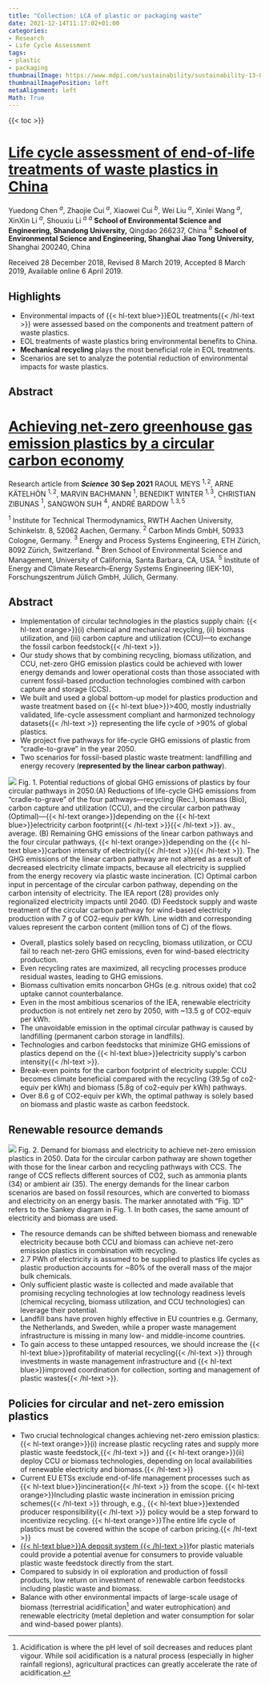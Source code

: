 ```yaml
---
title: "Collection: LCA of plastic or packaging waste"
date: 2021-12-14T11:17:02+01:00
categories:
- Research
- Life Cycle Assessment
tags:
- plastic
- packaging
thumbnailImage: https://www.mdpi.com/sustainability/sustainability-13-05340/article_deploy/html/images/sustainability-13-05340-g002.png
thumbnailImagePosition: left
metaAlignment: left
Math: True
---
```


<!--more-->
{{< toc >}}
# [Life cycle assessment of end-of-life treatments of waste plastics in China](https://www.sciencedirect.com/science/article/pii/S092134491930117X?via%3Dihub)

Yuedong Chen $^a$, Zhaojie Cui $^a$, Xiaowei Cui $^b$, Wei Liu $^a$, Xinlei Wang $^a$, XinXin Li $^a$, Shouxiu Li $^a$
$^a$ **School of Environmental Science and Engineering, Shandong University,** Qingdao 266237, China
$^b$ **School of Environmental Science and Engineering, Shanghai Jiao Tong University,** Shanghai 200240, China

Received 28 December 2018, Revised 8 March 2019, Accepted 8 March 2019, Available online 6 April 2019.

## Highlights
* Environmental impacts of {{< hl-text blue>}}EOL treatments{{< /hl-text >}} were assessed based on the components and treatment pattern of waste plastics.
* EOL treatments of waste plastics bring environmental benefits to China.
* **Mechanical recycling** plays the most beneficial role in EOL treatments.
* Scenarios are set to analyze the potential reduction of environmental impacts for waste plastics.

## Abstract

# [Achieving net-zero greenhouse gas emission plastics by a circular carbon economy](https://www.science.org/doi/10.1126/science.abg9853)
Research article from ***Science***
**30 Sep 2021**
RAOUL MEYS $^{1,2}$, ARNE KÄTELHÖN $^{1,2}$, MARVIN BACHMANN $^1$, BENEDIKT WINTER $^{1,3}$, CHRISTIAN ZIBUNAS $^1$, SANGWON SUH $^4$, ANDRÉ BARDOW $^{1,3,5}$

$^1$ Institute for Technical Thermodynamics, RWTH Aachen University, Schinkelstr. 8, 52062 Aachen, Germany.
$^2$ Carbon Minds GmbH, 50933 Cologne, Germany.
$^3$ Energy and Process Systems Engineering, ETH Zürich, 8092 Zürich, Switzerland.
$^4$ Bren School of Environmental Science and Management, University of California, Santa Barbara, CA, USA.
$^5$ Institute of Energy and Climate Research–Energy Systems Engineering (IEK-10), Forschungszentrum Jülich GmbH, Jülich, Germany.

## Abstract

*  Implementation of circular technologies in the plastics supply chain: {{< hl-text orange>}}(i) chemical and mechanical recycling, (ii) biomass utilization, and (iii) carbon capture and utilization (CCU)—to exchange the fossil carbon feedstock{{< /hl-text >}}.
* Our study shows that by combining recycling, biomass utilization, and CCU, net-zero GHG emission plastics could be achieved with lower energy demands and lower operational costs than those associated with current fossil-based production technologies combined with carbon capture and storage (CCS).
* We built and used a global bottom-up model for plastics production and waste treatment based on {{< hl-text blue>}}>400, mostly industrially validated, life-cycle assessment compliant and harmonized technology datasets{{< /hl-text >}} representing the life cycle of >90% of global plastics.
* We project five pathways for life-cycle GHG emissions of plastic from “cradle-to-grave” in the year 2050.
* Two scenarios for fossil-based plastic waste treatment: landfilling and energy recovery (**represented by the linear carbon pathway**).

![](https://www.science.org/cms/10.1126/science.abg9853/asset/c0fd6b9a-6a5f-4e50-8a4e-e97045dbe51a/assets/images/large/science.abg9853-f1.jpg)
Fig. 1. Potential reductions of global GHG emissions of plastics by four circular pathways in 2050.(A) Reductions of life-cycle GHG emissions from “cradle-to-grave” of the four pathways—recycling (Rec.), biomass (Bio), carbon capture and utilization (CCU), and the circular carbon pathway (Optimal)—{{< hl-text orange>}}depending on the {{< hl-text blue>}}electricity carbon footprint{{< /hl-text >}}{{< /hl-text >}}. av., average. (B) Remaining GHG emissions of the linear carbon pathways and the four circular pathways, {{< hl-text orange>}}depending on the {{< hl-text blue>}}carbon intensity of electricity{{< /hl-text >}}{{< /hl-text >}}. The GHG emissions of the linear carbon pathway are not altered as a result of decreased electricity climate impacts, because all electricity is supplied from the energy recovery via plastic waste incineration. (C) Optimal carbon input in percentage of the circular carbon pathway, depending on the carbon intensity of electricity. The IEA report (28) provides only regionalized electricity impacts until 2040. (D) Feedstock supply and waste treatment of the circular carbon pathway for wind-based electricity production with 7 g of CO2-equiv per kWh. Line width and corresponding values represent the carbon content (million tons of C) of the flows.

* Overall, plastics solely based on recycling, biomass utilization, or CCU fail to reach net-zero GHG emissions, even for wind-based electricity production.
* Even recycling rates are maximized, all recycling processes produce residual wastes, leading to GHG emissions.
* Biomass cultivation emits noncarbon GHGs (e.g. nitrous oxide) that co2 uptake cannot counterbalance.
* Even in the most ambitious scenarios of the IEA, renewable electricity production is not entirely net zero by 2050, with ~13.5 g of CO2-equiv per kWh.
* The unavoidable emission in the optimal circular pathway is caused by landfilling (permanent carbon storage in landfills).
* Technologies and carbon feedstocks that minimize GHG emissions of plastics depend on the {{< hl-text blue>}}electricity supply's carbon intensity{{< /hl-text >}}.
* Break-even points for the carbon footprint of electricity supple: CCU becomes climate beneficial compared with the recycling (39.5g of co2-equiv per kWh) and biomass (5.8g of co2-equiv per kWh) pathways.
* Over 8.6 g of CO2-equiv per kWh, the optimal pathway is solely based on biomass and plastic waste as carbon feedstock.

## Renewable resource demands

![](https://www.science.org/cms/10.1126/science.abg9853/asset/cfd92853-6997-4882-acab-faa1c2fd7b3e/assets/images/large/science.abg9853-f2.jpg)
Fig. 2. Demand for biomass and electricity to achieve net-zero emission plastics in 2050. Data for the circular carbon pathway are shown together with those for the linear carbon and recycling pathways with CCS. The range of CCS reflects different sources of CO2, such as ammonia plants (34) or ambient air (35). The energy demands for the linear carbon scenarios are based on fossil resources, which are converted to biomass and electricity on an energy basis. The marker annotated with “Fig. 1D” refers to the Sankey diagram in Fig. 1. In both cases, the same amount of electricity and biomass are used.

* The resource demands can be shifted between biomass and renewable electricity because both CCU and biomass can achieve net-zero emission plastics in combination with recycling.
* 2.7 PWh of electricity is assumed to be supplied to plastics life cycles as plastic production accounts for ~80% of the overall mass of the major bulk chemicals.
* Only sufficient plastic waste is collected and made available that promising recycling technologies at low technology readiness levels (chemical recycling, biomass utilization, and CCU technologies) can leverage their potential.
* Landfill bans have proven highly effective in EU countries e.g. Germany, the Netherlands, and Sweden, while a proper waste management infrastructure is missing in many low- and middle-income countries.
* To gain access to these untapped resources, we should increase the {{< hl-text blue>}}profitability of material recycling{{< /hl-text >}} through investments in waste management infrastructure and {{< hl-text blue>}}improved coordination for collection, sorting and management of plastic wastes{{< /hl-text >}}.

## Policies for circular and net-zero emission plastics

* Two crucial technological changes achieving net-zero emission plastics: {{< hl-text orange>}}(i) increase plastic recycling rates and supply more plastic waste feedstock,{{< /hl-text >}} and {{< hl-text orange>}}(ii) deploy CCU or biomass technologies, depending on local availabilities of renewable electricity and biomass.{{< /hl-text >}}
* Current EU ETSs exclude end-of-life management processes such as {{< hl-text blue>}}incineration{{< /hl-text >}} from the scope. {{< hl-text orange>}}Including plastic waste incineration in emission pricing schemes{{< /hl-text >}} through, e.g., {{< hl-text blue>}}extended producer responsibility{{< /hl-text >}} policy would be a step forward to incentivize recycling. {{< hl-text orange>}}The entire life cycle of plastics must be covered within the scope of carbon pricing.{{< /hl-text >}}
* [{{< hl-text blue>}}A deposit system {{< /hl-text >}}](https://plasticseurope.org/wp-content/uploads/2021/10/2018-Plastics-the-facts.pdf)for plastic materials could provide a potential avenue for consumers to provide valuable plastic waste feedstock directly from the start.
* Compared to subsidy in oil exploration and production of fossil products, low return on investment of renewable carbon feedstocks including plastic waste and biomass. 
* Balance with other environmental impacts of large-scale usage of biomass (terrestrial acidification[^eac] and water eutrophication) and renewable electricity (metal depletion and water consumption for solar and wind-based power plants).

[^eac]: Acidification is where the pH level of soil decreases and reduces plant vigour. While soil acidification is a natural process (especially in higher rainfall regions), agricultural practices can greatly accelerate the rate of acidification.

